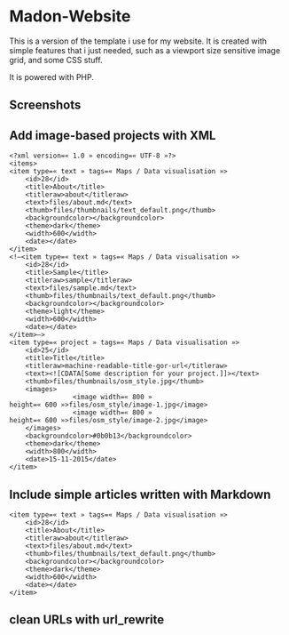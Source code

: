 # Madon-Website

This is a version of the template i use for my website. It is created with simple features that i just needed, such as a viewport size sensitive image grid, and some CSS stuff.

It is powered with PHP.

## Screenshots

## Add image-based projects with XML

	<?xml version=« 1.0 » encoding=« UTF-8 »?>
	<items>
	<item type=« text » tags=« Maps / Data visualisation »>
	    <id>28</id>
        <title>About</title>
        <titleraw>about</titleraw>
        <text>files/about.md</text>
        <thumb>files/thumbnails/text_default.png</thumb>
        <backgroundcolor></backgroundcolor>
        <theme>dark</theme>
		<width>600</width>
		<date></date>
    </item>
    <!—<item type=« text » tags=« Maps / Data visualisation »>
	    <id>28</id>
        <title>Sample</title>
        <titleraw>sample</titleraw>
        <text>files/sample.md</text>
        <thumb>files/thumbnails/text_default.png</thumb>
        <backgroundcolor></backgroundcolor>
        <theme>light</theme>
		<width>600</width>
		<date></date>
    </item>—>
	<item type=« project » tags=« Maps / Data visualisation »>
	    <id>25</id>
        <title>Title</title>
        <titleraw>machine-readable-title-gor-url</titleraw>
        <text><![CDATA[Some description for your project.]]></text>
        <thumb>files/thumbnails/osm_style.jpg</thumb>
        <images>
					<image width=« 800 » height=« 600 »>files/osm_style/image-1.jpg</image>
					<image width=« 800 » height=« 600 »>files/osm_style/image-2.jpg</image>
        </images>
        <backgroundcolor>#0b0b13</backgroundcolor>
        <theme>dark</theme>
		<width>800</width>
		<date>15-11-2015</date>
    </item>

## Include simple articles written with Markdown

	<item type=« text » tags=« Maps / Data visualisation »>
	    <id>28</id>
        <title>About</title>
        <titleraw>about</titleraw>
        <text>files/about.md</text>
        <thumb>files/thumbnails/text_default.png</thumb>
        <backgroundcolor></backgroundcolor>
        <theme>dark</theme>
		<width>600</width>
		<date></date>
    </item>

## clean URLs with url_rewrite
